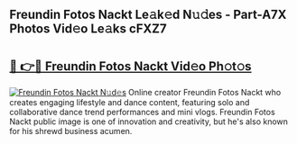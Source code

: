 ## Freundin Fotos Nackt Le𝚊k𝚎d N𝚞𝚍es - Part-A7X Photos Vid𝚎o Le𝚊ks cFXZ7

# <h2><a href="http://fb9brao.evod.top/?m=Freundin+Fotos+Nackt">🔗 👉🔴 Freundin Fotos Nackt Vid𝚎o Ph𝚘t𝚘s</a></h2>

[![Freundin Fotos Nackt N𝚞d𝚎s](https://i.imgur.com/8V9OHl7.gif)](http://fb9brao.evod.top/?m=Freundin+Fotos+Nackt)
Online creator Freundin Fotos Nackt who creates engaging lifestyle and dance content, featuring solo and collaborative dance trend performances and mini vlogs. Freundin Fotos Nackt public image is one of innovation and creativity, but he's also known for his shrewd business acumen. 
